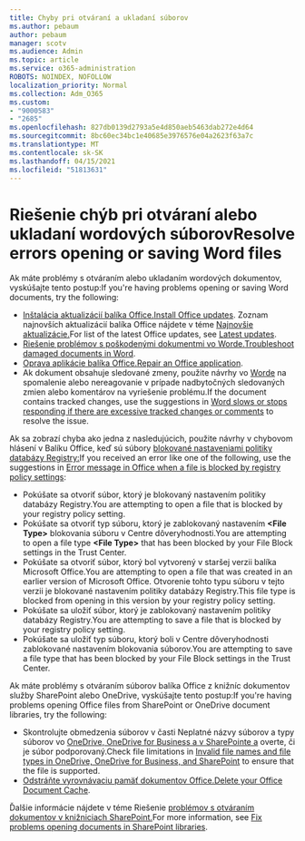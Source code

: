 ```yaml
---
title: Chyby pri otváraní a ukladaní súborov
ms.author: pebaum
author: pebaum
manager: scotv
ms.audience: Admin
ms.topic: article
ms.service: o365-administration
ROBOTS: NOINDEX, NOFOLLOW
localization_priority: Normal
ms.collection: Adm_O365
ms.custom:
- "9000583"
- "2685"
ms.openlocfilehash: 827db0139d2793a5e4d850aeb5463dab272e4d64
ms.sourcegitcommit: 8bc60ec34bc1e40685e3976576e04a2623f63a7c
ms.translationtype: MT
ms.contentlocale: sk-SK
ms.lasthandoff: 04/15/2021
ms.locfileid: "51813631"
---
```

# <a name="resolve-errors-opening-or-saving-word-files"></a><span data-ttu-id="8207b-102">Riešenie chýb pri otváraní alebo ukladaní wordových súborov</span><span class="sxs-lookup"><span data-stu-id="8207b-102">Resolve errors opening or saving Word files</span></span>

<span data-ttu-id="8207b-103">Ak máte problémy s otváraním alebo ukladaním wordových dokumentov, vyskúšajte tento postup:</span><span class="sxs-lookup"><span data-stu-id="8207b-103">If you're having problems opening or saving Word documents, try the following:</span></span>

- <span data-ttu-id="8207b-104">[Inštalácia aktualizácií balíka Office.](https://support.office.com/article/2ab296f3-7f03-43a2-8e50-46de917611c5)</span><span class="sxs-lookup"><span data-stu-id="8207b-104">[Install Office updates](https://support.office.com/article/2ab296f3-7f03-43a2-8e50-46de917611c5).</span></span> <span data-ttu-id="8207b-105">Zoznam najnovších aktualizácií balíka Office nájdete v téme [Najnovšie aktualizácie.](https://docs.microsoft.com/officeupdates/office-updates-msi)</span><span class="sxs-lookup"><span data-stu-id="8207b-105">For list of the latest Office updates, see [Latest updates](https://docs.microsoft.com/officeupdates/office-updates-msi).</span></span>
- <span data-ttu-id="8207b-106">[Riešenie problémov s poškodenými dokumentmi vo Worde.](https://docs.microsoft.com/office/troubleshoot/word/damaged-documents-in-word)</span><span class="sxs-lookup"><span data-stu-id="8207b-106">[Troubleshoot damaged documents in Word](https://docs.microsoft.com/office/troubleshoot/word/damaged-documents-in-word).</span></span>
- <span data-ttu-id="8207b-107">[Oprava aplikácie balíka Office.](https://support.office.com/Article/Repair-an-Office-application-7821d4b6-7c1d-4205-aa0e-a6b40c5bb88b)</span><span class="sxs-lookup"><span data-stu-id="8207b-107">[Repair an Office application](https://support.office.com/Article/Repair-an-Office-application-7821d4b6-7c1d-4205-aa0e-a6b40c5bb88b).</span></span>
- <span data-ttu-id="8207b-108">Ak dokument obsahuje sledované zmeny, použite návrhy vo [Worde](https://docs.microsoft.com/office/troubleshoot/word/word-stops-responding) na spomalenie alebo nereagovanie v prípade nadbytočných sledovaných zmien alebo komentárov na vyriešenie problému.</span><span class="sxs-lookup"><span data-stu-id="8207b-108">If the document contains tracked changes, use the suggestions in [Word slows or stops responding if there are excessive tracked changes or comments](https://docs.microsoft.com/office/troubleshoot/word/word-stops-responding) to resolve the issue.</span></span>

<span data-ttu-id="8207b-109">Ak sa zobrazí chyba ako jedna z nasledujúcich, použite návrhy v chybovom hlásení v Balíku Office, keď sú súbory [blokované nastaveniami politiky databázy Registry:](https://docs.microsoft.com/office/troubleshoot/settings/file-blocked-in-office)</span><span class="sxs-lookup"><span data-stu-id="8207b-109">If you received an error like one of the following, use the suggestions in [Error message in Office when a file is blocked by registry policy settings](https://docs.microsoft.com/office/troubleshoot/settings/file-blocked-in-office):</span></span>

- <span data-ttu-id="8207b-110">Pokúšate sa otvoriť súbor, ktorý je blokovaný nastavením politiky databázy Registry.</span><span class="sxs-lookup"><span data-stu-id="8207b-110">You are attempting to open a file that is blocked by your registry policy setting.</span></span>
- <span data-ttu-id="8207b-111">Pokúšate sa otvoriť typ súboru, ktorý je zablokovaný nastavením **\<File Type\>** blokovania súboru v Centre dôveryhodnosti.</span><span class="sxs-lookup"><span data-stu-id="8207b-111">You are attempting to open a file type **\<File Type\>** that has been blocked by your File Block settings in the Trust Center.</span></span>
- <span data-ttu-id="8207b-112">Pokúšate sa otvoriť súbor, ktorý bol vytvorený v staršej verzii balíka Microsoft Office.</span><span class="sxs-lookup"><span data-stu-id="8207b-112">You are attempting to open a file that was created in an earlier version of Microsoft Office.</span></span> <span data-ttu-id="8207b-113">Otvorenie tohto typu súboru v tejto verzii je blokované nastavením politiky databázy Registry.</span><span class="sxs-lookup"><span data-stu-id="8207b-113">This file type is blocked from opening in this version by your registry policy setting.</span></span>
- <span data-ttu-id="8207b-114">Pokúšate sa uložiť súbor, ktorý je zablokovaný nastavením politiky databázy Registry.</span><span class="sxs-lookup"><span data-stu-id="8207b-114">You are attempting to save a file that is blocked by your registry policy setting.</span></span>
- <span data-ttu-id="8207b-115">Pokúšate sa uložiť typ súboru, ktorý boli v Centre dôveryhodnosti zablokované nastavením blokovania súborov.</span><span class="sxs-lookup"><span data-stu-id="8207b-115">You are attempting to save a file type that has been blocked by your File Block settings in the Trust Center.</span></span>

<span data-ttu-id="8207b-116">Ak máte problémy s otváraním súborov balíka Office z knižníc dokumentov služby SharePoint alebo OneDrive, vyskúšajte tento postup:</span><span class="sxs-lookup"><span data-stu-id="8207b-116">If you're having problems opening Office files from SharePoint or OneDrive document libraries, try the following:</span></span>

- <span data-ttu-id="8207b-117">Skontrolujte obmedzenia súborov v časti Neplatné názvy súborov a typy súborov vo [OneDrive, OneDrive for Business a v SharePointe a](https://support.office.com/article/64883a5d-228e-48f5-b3d2-eb39e07630fa) overte, či je súbor podporovaný.</span><span class="sxs-lookup"><span data-stu-id="8207b-117">Check file limitations in [Invalid file names and file types in OneDrive, OneDrive for Business, and SharePoint](https://support.office.com/article/64883a5d-228e-48f5-b3d2-eb39e07630fa) to ensure that the file is supported.</span></span> 
- <span data-ttu-id="8207b-118">[Odstráňte vyrovnávaciu pamäť dokumentov Office.](https://support.office.com/article/b1d3765e-d71b-4bb8-99ca-acd22c42995d
)</span><span class="sxs-lookup"><span data-stu-id="8207b-118">[Delete your Office Document Cache](https://support.office.com/article/b1d3765e-d71b-4bb8-99ca-acd22c42995d
).</span></span> 

<span data-ttu-id="8207b-119">Ďalšie informácie nájdete v téme Riešenie [problémov s otváraním dokumentov v knižniciach SharePoint.](https://support.office.com/article/31329fa1-4ad0-47fc-95d8-bb0c5b12a536)</span><span class="sxs-lookup"><span data-stu-id="8207b-119">For more information, see [Fix problems opening documents in SharePoint libraries](https://support.office.com/article/31329fa1-4ad0-47fc-95d8-bb0c5b12a536).</span></span>